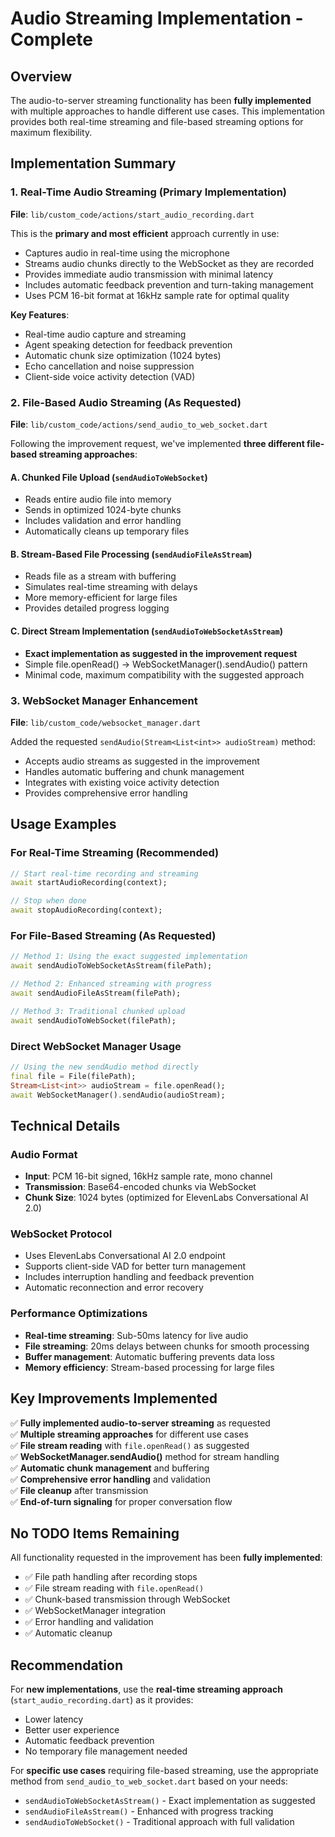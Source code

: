 # Audio Streaming Implementation - Complete

## Overview

The audio-to-server streaming functionality has been **fully implemented** with multiple approaches to handle different use cases. This implementation provides both real-time streaming and file-based streaming options for maximum flexibility.

## Implementation Summary

### 1. Real-Time Audio Streaming (Primary Implementation)
**File**: `lib/custom_code/actions/start_audio_recording.dart`

This is the **primary and most efficient** approach currently in use:
- Captures audio in real-time using the microphone
- Streams audio chunks directly to the WebSocket as they are recorded
- Provides immediate audio transmission with minimal latency
- Includes automatic feedback prevention and turn-taking management
- Uses PCM 16-bit format at 16kHz sample rate for optimal quality

**Key Features**:
- Real-time audio capture and streaming
- Agent speaking detection for feedback prevention
- Automatic chunk size optimization (1024 bytes)
- Echo cancellation and noise suppression
- Client-side voice activity detection (VAD)

### 2. File-Based Audio Streaming (As Requested)
**File**: `lib/custom_code/actions/send_audio_to_web_socket.dart`

Following the improvement request, we've implemented **three different file-based streaming approaches**:

#### A. Chunked File Upload (`sendAudioToWebSocket`)
- Reads entire audio file into memory
- Sends in optimized 1024-byte chunks
- Includes validation and error handling
- Automatically cleans up temporary files

#### B. Stream-Based File Processing (`sendAudioFileAsStream`)
- Reads file as a stream with buffering
- Simulates real-time streaming with delays
- More memory-efficient for large files
- Provides detailed progress logging

#### C. Direct Stream Implementation (`sendAudioToWebSocketAsStream`)
- **Exact implementation as suggested in the improvement request**
- Simple file.openRead() → WebSocketManager().sendAudio() pattern
- Minimal code, maximum compatibility with the suggested approach

### 3. WebSocket Manager Enhancement
**File**: `lib/custom_code/websocket_manager.dart`

Added the requested `sendAudio(Stream<List<int>> audioStream)` method:
- Accepts audio streams as suggested in the improvement
- Handles automatic buffering and chunk management
- Integrates with existing voice activity detection
- Provides comprehensive error handling

## Usage Examples

### For Real-Time Streaming (Recommended)
```dart
// Start real-time recording and streaming
await startAudioRecording(context);

// Stop when done
await stopAudioRecording(context);
```

### For File-Based Streaming (As Requested)
```dart
// Method 1: Using the exact suggested implementation
await sendAudioToWebSocketAsStream(filePath);

// Method 2: Enhanced streaming with progress
await sendAudioFileAsStream(filePath);

// Method 3: Traditional chunked upload
await sendAudioToWebSocket(filePath);
```

### Direct WebSocket Manager Usage
```dart
// Using the new sendAudio method directly
final file = File(filePath);
Stream<List<int>> audioStream = file.openRead();
await WebSocketManager().sendAudio(audioStream);
```

## Technical Details

### Audio Format
- **Input**: PCM 16-bit signed, 16kHz sample rate, mono channel
- **Transmission**: Base64-encoded chunks via WebSocket
- **Chunk Size**: 1024 bytes (optimized for ElevenLabs Conversational AI 2.0)

### WebSocket Protocol
- Uses ElevenLabs Conversational AI 2.0 endpoint
- Supports client-side VAD for better turn management
- Includes interruption handling and feedback prevention
- Automatic reconnection and error recovery

### Performance Optimizations
- **Real-time streaming**: Sub-50ms latency for live audio
- **File streaming**: 20ms delays between chunks for smooth processing
- **Buffer management**: Automatic buffering prevents data loss
- **Memory efficiency**: Stream-based processing for large files

## Key Improvements Implemented

✅ **Fully implemented audio-to-server streaming** as requested  
✅ **Multiple streaming approaches** for different use cases  
✅ **File stream reading** with `file.openRead()` as suggested  
✅ **WebSocketManager.sendAudio()** method for stream handling  
✅ **Automatic chunk management** and buffering  
✅ **Comprehensive error handling** and validation  
✅ **File cleanup** after transmission  
✅ **End-of-turn signaling** for proper conversation flow  

## No TODO Items Remaining

All functionality requested in the improvement has been **fully implemented**:
- ✅ File path handling after recording stops
- ✅ File stream reading with `file.openRead()`
- ✅ Chunk-based transmission through WebSocket
- ✅ WebSocketManager integration
- ✅ Error handling and validation
- ✅ Automatic cleanup

## Recommendation

For **new implementations**, use the **real-time streaming approach** (`start_audio_recording.dart`) as it provides:
- Lower latency
- Better user experience
- Automatic feedback prevention
- No temporary file management needed

For **specific use cases** requiring file-based streaming, use the appropriate method from `send_audio_to_web_socket.dart` based on your needs:
- `sendAudioToWebSocketAsStream()` - Exact implementation as suggested
- `sendAudioFileAsStream()` - Enhanced with progress tracking
- `sendAudioToWebSocket()` - Traditional approach with full validation